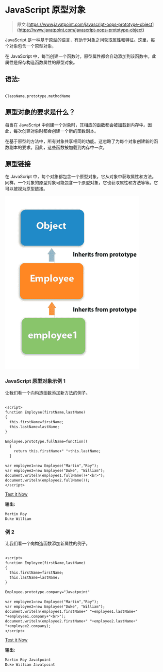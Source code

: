 # JavaScript 原型对象

> 原文:[https://www.javatpoint.com/javascript-oops-prototype-object](https://www.javatpoint.com/javascript-oops-prototype-object)

JavaScript 是一种基于原型的语言，有助于对象之间获取属性和特征。这里，每个对象包含一个原型对象。

在 JavaScript 中，每当创建一个函数时，原型属性都会自动添加到该函数中。此属性是保存构造函数属性的原型对象。

## 语法:

```

ClassName.prototype.methodName

```

## 原型对象的要求是什么？

每当在 JavaScript 中创建一个对象时，其相应的函数都会被加载到内存中。因此，每次创建对象时都会创建一个新的函数副本。

在基于原型的方法中，所有对象共享相同的功能。这忽略了为每个对象创建新的函数副本的要求。因此，这些函数被加载到内存中一次。

## 原型链接

在 JavaScript 中，每个对象都包含一个原型对象，它从对象中获取属性和方法。同样，一个对象的原型对象可能包含一个原型对象，它也获取属性和方法等等。它可以被视为原型链接。

![JavaScript oops Prototype Object](img/0a9a886729ac27e5719672611535ec6d.png)

### JavaScript 原型对象示例 1

让我们看一个向构造函数添加新方法的例子。

```

<script>
function Employee(firstName,lastName)
{
  this.firstName=firstName;
  this.lastName=lastName;
}

Employee.prototype.fullName=function()
  {
    return this.firstName+" "+this.lastName;
  }

var employee1=new Employee("Martin","Roy");
var employee2=new Employee("Duke", "William");
document.writeln(employee1.fullName()+"<br>");
document.writeln(employee2.fullName());
</script>

```

[Test it Now](https://www.javatpoint.com/oprweb/test.jsp?filename=JavaScriptPrototypeObjectExample1)

**输出:**

```
Martin Roy
Duke William

```

### 例 2

让我们看一个向构造函数添加新属性的例子。

```

<script>
function Employee(firstName,lastName)
{
  this.firstName=firstName;
  this.lastName=lastName;
}

Employee.prototype.company="Javatpoint"

var employee1=new Employee("Martin","Roy");
var employee2=new Employee("Duke", "William");
document.writeln(employee1.firstName+" "+employee1.lastName+" "+employee1.company+"<br>");
document.writeln(employee2.firstName+" "+employee2.lastName+" "+employee2.company);
</script>

```

[Test it Now](https://www.javatpoint.com/oprweb/test.jsp?filename=JavaScriptPrototypeObjectExample2)

**输出:**

```
Martin Roy Javatpoint
Duke William Javatpoint

```